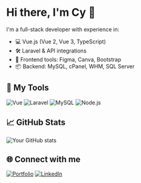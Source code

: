 # Hi there, I'm Cy 👋

I'm a full-stack developer with experience in:

- 💻 Vue.js (Vue 2, Vue 3, TypeScript)
- 🛠️ Laravel & API integrations
- 🎨 Frontend tools: Figma, Canva, Bootstrap
- 📦 Backend: MySQL, cPanel, WHM, SQL Server

## 🔧 My Tools
![Vue](https://img.shields.io/badge/-Vue.js-4FC08D?logo=vue.js&logoColor=white)
![Laravel](https://img.shields.io/badge/-Laravel-FF2D20?logo=laravel&logoColor=white)
![MySQL](https://img.shields.io/badge/-MySQL-4479A1?logo=mysql&logoColor=white)
![Node.js](https://img.shields.io/badge/-Node.js-339933?logo=node.js&logoColor=white)

## 📈 GitHub Stats
![Your GitHub stats](https://github-readme-stats.vercel.app/api?username=xyruux&show_icons=true&theme=tokyonight)

## 🌐 Connect with me
[![Portfolio](https://img.shields.io/badge/-My%20Website-000?style=for-the-badge&logo=web&logoColor=white)](https://your-website.com)
[![LinkedIn](https://img.shields.io/badge/-LinkedIn-blue?logo=linkedin&style=for-the-badge)](https://linkedin.com/in/yourprofile)
